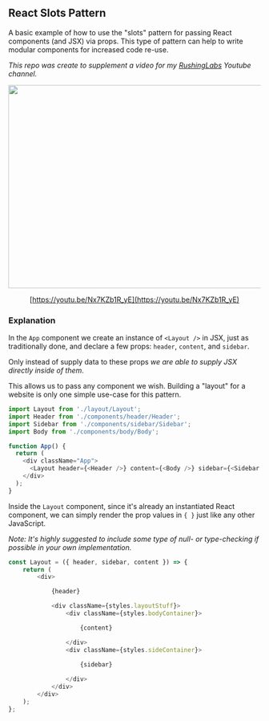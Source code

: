 ## React Slots Pattern

A basic example of how to use the "slots" pattern for passing React components (and JSX) via props. This type of pattern can help to write modular components for increased code re-use.

*This repo was create to supplement a video for my [RushingLabs](https://www.youtube.com/channel/UCMbD6urmMQBUUxjjvyXgaxw) Youtube channel.*


<div style="text-align: center">

[<img src="https://meddlin-web.s3.us-east-2.amazonaws.com/video-thumbnails/1567364675166.jpg" width="720" height="405">](https://youtu.be/Nx7KZb1R_yE)

[https://youtu.be/Nx7KZb1R_yE](https://youtu.be/Nx7KZb1R_yE)

</div>

### Explanation

In the `App` component we create an instance of `<Layout />` in JSX, just as traditionally done, and declare a few props: `header`, `content`, and `sidebar`.

Only instead of supply data to these props *we are able to supply JSX directly inside of them*.

This allows us to pass any component we wish. Building a "layout" for a website is only one simple use-case for this pattern.

```js
import Layout from './layout/Layout';
import Header from './components/header/Header';
import Sidebar from './components/sidebar/Sidebar';
import Body from './components/body/Body';

function App() {
  return (
    <div className="App">
      <Layout header={<Header />} content={<Body />} sidebar={<Sidebar />} />
    </div>
  );
}
```

Inside the `Layout` component, since it's already an instantiated React component, we can simply render the prop values in `{ }` just like any other JavaScript.

*Note: It's highly suggested to include some type of null- or type-checking if possible in your own implementation.*

```js
const Layout = ({ header, sidebar, content }) => {
    return (
        <div>

            {header}

            <div className={styles.layoutStuff}>
                <div className={styles.bodyContainer}>

                    {content}

                </div>
                <div className={styles.sideContainer}>

                    {sidebar} 
                    
                </div>
            </div>
        </div>
    );
};
```